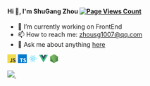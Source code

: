 #### Hi 👋, I'm ShuGang Zhou [![Page Views Count](https://badges.toozhao.com/badges/01H3PR8Y390X50W48K6ATCZ8P0/green.svg)](https://badges.toozhao.com/stats/01H3PR8Y390X50W48K6ATCZ8P0 "Get your own page views count badge on badges.toozhao.com")

- 🔭 I’m currently working on FrontEnd    
- 📫 How to reach me: zhousg1007@qq.com
- 💬 Ask me about anything [here](https://github.com/zhousg/zhousg/issues)

<code><img height="20" alt="javascript" src="https://raw.githubusercontent.com/github/explore/80688e429a7d4ef2fca1e82350fe8e3517d3494d/topics/javascript/javascript.png"></code>
<code><img height="20" alt="typescript" src="https://raw.githubusercontent.com/github/explore/80688e429a7d4ef2fca1e82350fe8e3517d3494d/topics/typescript/typescript.png"></code>
<code><img height="20" alt="react" src="https://raw.githubusercontent.com/github/explore/80688e429a7d4ef2fca1e82350fe8e3517d3494d/topics/react/react.png"></code>
<code><img height="20" alt="vue" src="https://raw.githubusercontent.com/github/explore/5c058a388828bb5fde0bcafd4bc867b5bb3f26f3/topics/vue/vue.png"></code>
<code><img height="20" alt="nodejs" src="https://raw.githubusercontent.com/github/explore/80688e429a7d4ef2fca1e82350fe8e3517d3494d/topics/nodejs/nodejs.png"></code> 

<a href="https://github.com/pulls?q=author%3Azhousg">
<img height="160em" src="https://github-readme-stats.vercel.app/api?username=zhousg&show_icons=true&theme=vue&include_all_commits=false&count_private=true"/>
</a>

<picture>
    <source media="(prefers-color-scheme: dark)" srcset="https://ssr-contributions-svg.vercel.app/_/zhousg?chart=3dbar&gap=0.6&scale=2&flatten=2&animation=wave&animation_duration=4&animation_delay=0.06&animation_amplitude=24&animation_frequency=0.1&animation_wave_center=0_3&format=svg&weeks=34&theme=native&dark=true">
    <source media="(prefers-color-scheme: light)" srcset="https://ssr-contributions-svg.vercel.app/_/zhousg?chart=3dbar&gap=0.6&scale=2&flatten=2&animation=wave&animation_duration=4&animation_delay=0.06&animation_amplitude=24&animation_frequency=0.1&animation_wave_center=0_3&format=svg&weeks=34&theme=native">
    <img alt="" src="[https://ssr-contributions-svg.vercel.app/_/zhousg?chart=3dbar&flatten=1&weeks=40&animation=wave&format=svg&gap=0.6&animation_frequency=0.2&animation_amplitude=20&theme=pink](https://ssr-contributions-svg.vercel.app/_/zhousg?chart=3dbar&gap=0.6&scale=2&flatten=2&animation=wave&animation_duration=4&animation_delay=0.06&animation_amplitude=24&animation_frequency=0.1&animation_wave_center=0_3&format=svg&weeks=34&theme=native)" >
</picture>



<!--
<a href="https://github.com/pulls?q=author%3Azhousg">
<img height="160em" src="https://github-readme-stats-eight-theta.vercel.app/api?username=zhousg&show_icons=true&theme=vue&include_all_commits=true&count_private=true"/>
</a>

[![GitHub Streak](https://streak-stats.demolab.com?user=zhousg&theme=vue&border_radius=0&date_format=%5BY.%5Dn.j&card_width=600)](https://git.io/streak-stats)
- 🔭 I’m currently working on FE 
- 📫 How to reach me: zhousg1007@qq.com
- ![](https://img.shields.io/badge/-JavaScript-e5cd0c?style=plasticee&logo=JavaScript&labelColor=f7df1e&logoColor=000) ![](https://img.shields.io/badge/-Typescript-29beb0?style=plastice&logo=TypeScript&labelColor=ffffff&color=294E80) ![](https://img.shields.io/badge/-Vue.js-29beb0?style=plastice&logo=vue.js&labelColor=ffffff&color=4FC08D) ![](https://img.shields.io/badge/-React-29beb0?style=plastice&logo=React&labelColor=ffffff&color=61DAFB)

<a href="https://github.com/pulls?q=author%3Azhousg">
<img height="180em" src="https://github-readme-stats-eight-theta.vercel.app/api?username=zhousg&show_icons=true&theme=vue&include_all_commits=true&count_private=true"/>
</a>

<img align="" width="57.5%" src="https://github-readme-stats-fork-alpha.vercel.app/api?username=zhousg&hide_title=true&hide_border=true&show_icons=true&include_all_commits=true&line_height=21&border_radius=0&title_color=41b883&icon_color=41b883&text_color=959598&bg_color=9ca3af00" />
<img align="" width="42.4%" src="https://github-readme-stats-fork-alpha.vercel.app/api/top-langs/?username=zhousg&hide_title=true&hide_border=true&layout=compact&border_radius=0&title_color=41b883&icon_color=41b883&text_color=959598&bg_color=9ca3af00" />
<img align="" width="99.9%" src="https://github-readme-activity-graph.cyclic.app/graph?username=zhousg&theme=nord&color=41b883&point=41b883&hide_border=true&line=959598&title_color=41b883&icon_color=41b883&text_color=959598&bg_color=9ca3af00" />


**zhousg/zhousg** is a ✨ _special_ ✨ repository because its `README.md` (this file) appears on your GitHub profile.

Here are some ideas to get you started:

- 🔭 I’m currently working on ...
- 🌱 I’m currently learning ...
- 👯 I’m looking to collaborate on ...
- 🤔 I’m looking for help with ...
- 💬 Ask me about ...
- 📫 How to reach me: ...
- 😄 Pronouns: ...
- ⚡ Fun fact: ...
-->
